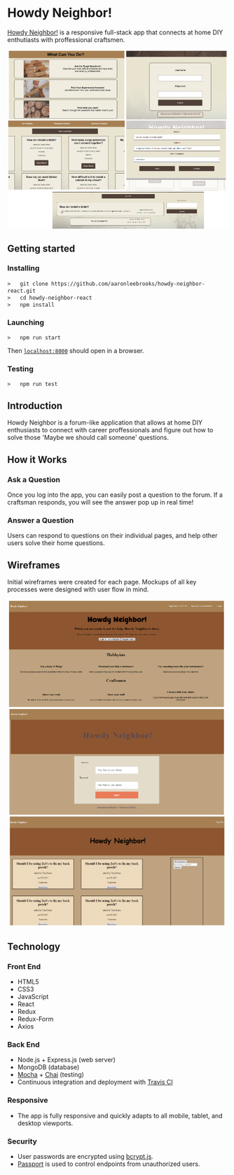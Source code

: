 <h1>Howdy Neighbor!</h1>
<p><a href="https://car-park-attendant-otter-53840.netlify.com/">Howdy Neighbor!</a> is a responsive full-stack app that connects at home DIY enthutiasts with proffessional craftsmen.</p>
<img src="./images/screenshots.png">

## Getting started
### Installing
```
>   git clone https://github.com/aaronleebrooks/howdy-neighbor-react.git
>   cd howdy-neighbor-react
>   npm install
```
### Launching
```
>   npm run start
```
Then [`localhost:8000`](http://localhost:8000) should open in a browser.
### Testing
```
>   npm run test
```

<h2>Introduction</h2>
<p>Howdy Neighbor is a forum-like application that allows at home DIY enthusiasts to connect with career proffessionals and figure out how to solve those 'Maybe we should call someone' questions.</p>

<h2>How it Works</h2>
<h3>Ask a Question</h3>
<p>Once you log into the app, you can easily post a question to the forum. If a craftsman responds, you will see the answer pop up in real time!</p>
<h3>Answer a Question</h3>
<p>Users can respond to questions on their individual pages, and help other users solve their home questions.</p>

<h2>Wireframes</h2>
<p>Initial wireframes were created for each page. Mockups of all key processes were designed with user flow in mind.</p>
<img src="./images/wf screenshots.png">

<h2>Technology</h2>
<h3>Front End</h3>
<ul>
  <li>HTML5</li>
  <li>CSS3</li>
  <li>JavaScript</li>
  <li>React</li>
  <li>Redux</li>
  <li>Redux-Form</li>
  <li>Axios</li>
</ul>
<h3>Back End</h3>
<ul>
  <li>Node.js + Express.js (web server)</li>
  <li>MongoDB (database)</li>
  <li><a href="https://mochajs.org/">Mocha</a> + <a href="http://chaijs.com/">Chai</a> (testing)</li>
  <li>Continuous integration and deployment with <a href="https://travis-ci.org/">Travis CI</a></li>
</ul>
<h3>Responsive</h3>
<ul>
  <li>The app is fully responsive and quickly adapts to all mobile, tablet, and desktop viewports.</li>
</ul>
<h3>Security</h3>
<ul>
  <li>User passwords are encrypted using <a href="https://github.com/dcodeIO/bcrypt.js">bcrypt.js</a>.</li>
  <li><a href="http://passportjs.org/">Passport</a> is used to control endpoints from unauthorized users.</li>
</ul>
